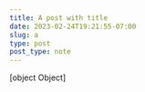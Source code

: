 ```yaml
---
title: A post with title
date: 2023-02-24T19:21:55-07:00
slug: a
type: post
post_type: note
---
```

[object Object]